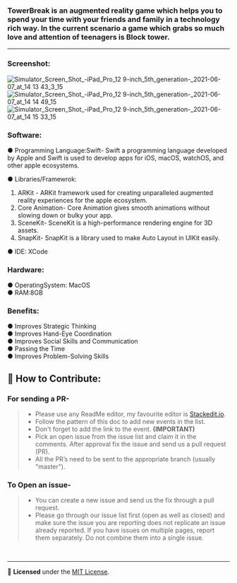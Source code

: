 ### <b>TowerBreak</b> is an augmented reality game which helps you to spend your time with your friends and family in a technology rich way. In the current scenario a game which grabs so much love and attention of teenagers is Block tower.

<hr> 

### Screenshot:
![Simulator_Screen_Shot_-_iPad_Pro_12 9-inch_5th_generation_-_2021-06-07_at_14 13 43_3_15](https://user-images.githubusercontent.com/47811606/120992666-736ab580-c7a0-11eb-89d2-eca834a3eda2.png)  ![Simulator_Screen_Shot_-_iPad_Pro_12 9-inch_5th_generation_-_2021-06-07_at_14 14 49_15](https://user-images.githubusercontent.com/47811606/120992698-79609680-c7a0-11eb-8152-1d76923e7dda.png)  ![Simulator_Screen_Shot_-_iPad_Pro_12 9-inch_5th_generation_-_2021-06-07_at_14 15 33_15](https://user-images.githubusercontent.com/47811606/120993164-e8d68600-c7a0-11eb-8f97-fda0768af6b6.png)

### Software:
 ● Programming Language:Swift- Swift a programming language developed by Apple and Swift is used to develop apps for iOS, macOS, watchOS, and other apple ecosystems.<br>
 
 ● Libraries/Framewrok:
  1. ARKit - ARKit framework used for creating unparalleled augmented reality experiences for the apple ecosystem.
  2. Core Animation- Core Animation gives smooth animations without slowing down or bulky your app.
  3. SceneKit- SceneKit is a high-performance rendering engine for 3D assets.
  4. SnapKit- SnapKit is a library used to make Auto Layout in UIKit easily.<br>

● IDE: XCode<br>

### Hardware:
● OperatingSystem: MacOS<br>
● RAM:8GB

### Benefits:
● Improves Strategic Thinking<br>
● Improves Hand-Eye Coordination<br>
● Improves Social Skills and Communication<br>
● Passing the Time<br>
● Improves Problem-Solving Skills<br>

## 🤝 How to Contribute:  
  
### For sending a PR-  
>- Please use any ReadMe editor, my favourite editor is [Stackedit.io](https://stackedit.io/app#).  
>- Follow the pattern of this doc to add new events in the list.  
>- Don't forget to add the link to the event. **(IMPORTANT)**  
>-   Pick an open issue from the issue list and claim it in the comments. After approval fix the issue and send us a pull request (PR).  
>-   All the PR’s need to be sent to the appropriate branch (usually "master").  
  
### To Open an issue-  
>-   You can create a new issue and send us the fix through a pull request.  
>-   Please go through our issue list first (open as well as closed) and make sure the issue you are reporting does not replicate an issue already reported. If you have issues on multiple pages, report them separately. Do not combine them into a single issue.  
  
<br>  
<hr>  
  
📝 **Licensed** under the [MIT License](https://github.com/gatsbyjs/gatsby/blob/master/LICENSE).  
  


